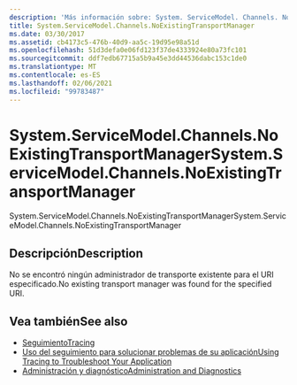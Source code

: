 ```yaml
---
description: 'Más información sobre: System. ServiceModel. Channels. NoExistingTransportManager'
title: System.ServiceModel.Channels.NoExistingTransportManager
ms.date: 03/30/2017
ms.assetid: cb4173c5-476b-40d9-aa5c-19d95e98a51d
ms.openlocfilehash: 51d3defa0e06fd123f37de4333924e80a73fc101
ms.sourcegitcommit: ddf7edb67715a5b9a45e3dd44536dabc153c1de0
ms.translationtype: MT
ms.contentlocale: es-ES
ms.lasthandoff: 02/06/2021
ms.locfileid: "99783487"
---
```

# <a name="systemservicemodelchannelsnoexistingtransportmanager"></a><span data-ttu-id="6f489-103">System.ServiceModel.Channels.NoExistingTransportManager</span><span class="sxs-lookup"><span data-stu-id="6f489-103">System.ServiceModel.Channels.NoExistingTransportManager</span></span>

<span data-ttu-id="6f489-104">System.ServiceModel.Channels.NoExistingTransportManager</span><span class="sxs-lookup"><span data-stu-id="6f489-104">System.ServiceModel.Channels.NoExistingTransportManager</span></span>  
  
## <a name="description"></a><span data-ttu-id="6f489-105">Descripción</span><span class="sxs-lookup"><span data-stu-id="6f489-105">Description</span></span>  

 <span data-ttu-id="6f489-106">No se encontró ningún administrador de transporte existente para el URI especificado.</span><span class="sxs-lookup"><span data-stu-id="6f489-106">No existing transport manager was found for the specified URI.</span></span>  
  
## <a name="see-also"></a><span data-ttu-id="6f489-107">Vea también</span><span class="sxs-lookup"><span data-stu-id="6f489-107">See also</span></span>

- [<span data-ttu-id="6f489-108">Seguimiento</span><span class="sxs-lookup"><span data-stu-id="6f489-108">Tracing</span></span>](index.md)
- [<span data-ttu-id="6f489-109">Uso del seguimiento para solucionar problemas de su aplicación</span><span class="sxs-lookup"><span data-stu-id="6f489-109">Using Tracing to Troubleshoot Your Application</span></span>](using-tracing-to-troubleshoot-your-application.md)
- [<span data-ttu-id="6f489-110">Administración y diagnóstico</span><span class="sxs-lookup"><span data-stu-id="6f489-110">Administration and Diagnostics</span></span>](../index.md)
